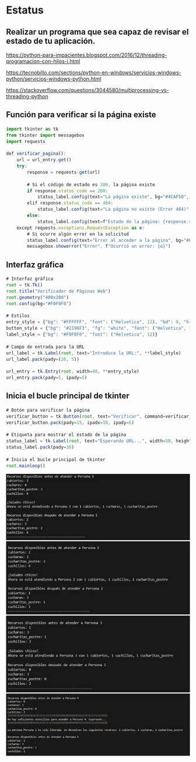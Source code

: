 # Estatus 

## Realizar un programa que sea capaz de revisar el estado de tu aplicación.  

https://python-para-impacientes.blogspot.com/2016/12/threading-programacion-con-hilos-i.html


https://tecnobillo.com/sections/python-en-windows/servicios-windows-python/servicios-windows-python.html


https://stackoverflow.com/questions/3044580/multiprocessing-vs-threading-python

## Función para verificar si la página existe
```javascript
import tkinter as tk
from tkinter import messagebox
import requests

def verificar_pagina():
    url = url_entry.get()
    try:
        response = requests.get(url)

        # Si el código de estado es 200, la página existe
        if response.status_code == 200:
            status_label.config(text="La página existe", bg="#4CAF50", fg="white")
        elif response.status_code == 404:
            status_label.config(text="La página no existe (Error 404)", bg="#F44336", fg="white")
        else:
            status_label.config(text=f"Estado de la página: {response.status_code}", bg="#FFEB3B", fg="black")
    except requests.exceptions.RequestException as e:
        # Si ocurre algún error en la solicitud
        status_label.config(text="Error al acceder a la página", bg="#FF9800", fg="black")
        messagebox.showerror("Error", f"Ocurrió un error: {e}")
```
## Interfaz gráfica

```javascript
# Interfaz gráfica
root = tk.Tk()
root.title("Verificador de Páginas Web")
root.geometry("400x200")
root.config(bg="#F0F0F0")

# Estilos
entry_style = {"bg": "#FFFFFF", "font": ("Helvetica", 12), "bd": 0, "highlightthickness": 1, "highlightbackground": "#CCCCCC"}
button_style = {"bg": "#2196F3", "fg": "white", "font": ("Helvetica", 12), "bd": 0, "activebackground": "#1976D2", "activeforeground": "white"}
label_style = {"bg": "#F0F0F0", "font": ("Helvetica", 12)}

# Campo de entrada para la URL
url_label = tk.Label(root, text="Introduce la URL:", **label_style)
url_label.pack(pady=(20, 5))

url_entry = tk.Entry(root, width=40, **entry_style)
url_entry.pack(pady=5, ipady=5)
```
## Inicia el bucle principal de tkinter
```javascript
# Botón para verificar la página
verificar_button = tk.Button(root, text="Verificar", command=verificar_pagina, **button_style)
verificar_button.pack(pady=15, ipadx=10, ipady=5)

# Etiqueta para mostrar el estado de la página
status_label = tk.Label(root, text="Esperando URL...", width=50, height=2, **label_style)
status_label.pack(pady=10)

# Inicia el bucle principal de tkinter
root.mainloop()
```

![](https://github.com/DiegoAlbertoValdivia/Computaci-n-Tolerante-a-Fallas/blob/1.4/Modulo_1/Ejercicio03/image/4.png)
![](https://github.com/DiegoAlbertoValdivia/Computaci-n-Tolerante-a-Fallas/blob/1.4/Modulo_1/Ejercicio03/image/5.png)
![](https://github.com/DiegoAlbertoValdivia/Computaci-n-Tolerante-a-Fallas/blob/1.4/Modulo_1/Ejercicio03/image/6.png)
![](https://github.com/DiegoAlbertoValdivia/Computaci-n-Tolerante-a-Fallas/blob/1.4/Modulo_1/Ejercicio03/image/7.png)
